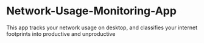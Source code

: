 # Network-Usage-Monitoring-App
This app tracks your network usage on desktop, and classifies your internet footprints into productive and unproductive
